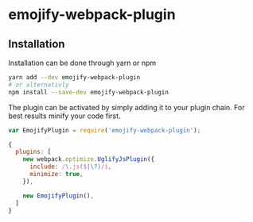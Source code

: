 # emojify-webpack-plugin


## Installation
Installation can be done through yarn or npm
```sh
yarn add --dev emojify-webpack-plugin
# or alternativly
npm install --save-dev emojify-webpack-plugin
```

The plugin can be activated by simply adding it to your plugin chain. For best results minify your code first.

```js
var EmojifyPlugin = require('emojify-webpack-plugin');

{
  plugins: [
    new webpack.optimize.UglifyJsPlugin({
      include: /\.js($|\?)/i,
      minimize: true,
    }),

    new EmojifyPlugin(),
  ]
}
```
